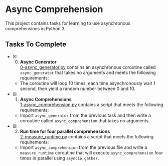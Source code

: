 # Async Comprehension

This project contains tasks for learning to use asynchronous comprehensions in Python 3.

## Tasks To Complete

+ [x] 0. **Async Generator**<br/>[0-async_generator.py](0-async_generator.py) contains an asynchronous coroutine called `async_generator` that takes no arguments and meets the following requirements:
  + The coroutine will loop 10 times, each time asynchronously wait 1 second, then yield a random number between 0 and 10.

+ [x] 1. **Async Comprehensions**<br/>[1-async_comprehension.py](1-async_comprehension.py) contains a script that meets the following requirements:
  + Import `async_generator` from the previous task and then write a coroutine called `async_comprehension` that takes no arguments.

+ [x] 2. **Run time for four parallel comprehensions**<br/>[2-measure_runtime.py](2-measure_runtime.py) contains a script that meets the following requirements:
  + Import `async_comprehension` from the previous file and write a `measure_runtime` coroutine that will execute `async_comprehension` four times in parallel using `asyncio.gather`.


